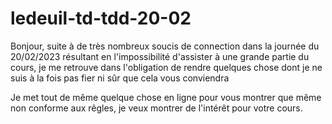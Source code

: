 # ledeuil-td-tdd-20-02
Bonjour, suite à de très nombreux soucis de connection dans la journée du 20/02/2023 résultant en l'impossibilité d'assister à une grande partie du cours, je me retrouve dans l'obligation de rendre quelques chose dont je ne suis à la fois pas fier ni sûr que cela vous conviendra

Je met tout de même quelque chose en ligne pour vous montrer que même non conforme aux rêgles, je veux montrer de l'intérêt pour votre cours. 